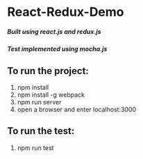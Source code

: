 # React-Redux-Demo
##### Built using react.js and redux.js
##### Test implemented using mocha.js

## To run the project:
1. npm install
2. npm install -g webpack
3. npm run server
4. open a browser and enter localhost:3000


## To run the test:
1. npm run test


